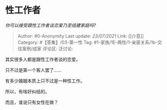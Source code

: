 # 性工作者
*你可以接受跟性工作者谈恋爱乃至组建家庭吗?*

> Author: #0-Anonymity
> Last update: *23/07/2021*
> Link: [[介意]]
> Category: #【答集】/03-第一性
> Tag: #1-家族/1E-两性/1-亲密关系/1b-交往案例/成家
> 评论区:
> 泛讨论:

其实很多人都是跟性工作者谈的恋爱。

只不过是第一个客人罢了……

有多少婚姻本质上只不过是一种性工作。

所以，有啥好纠结的。

而且，谁说只有女性在做？
